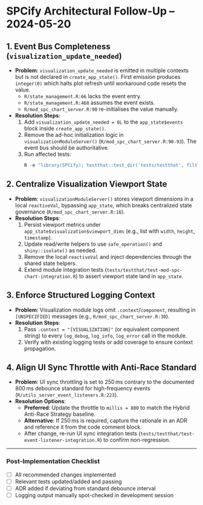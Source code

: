 # SPCify Architectural Follow-Up – 2024-05-20

## 1. Event Bus Completeness (`visualization_update_needed`)
- **Problem**: `visualization_update_needed` is emitted in multiple contexts but is not declared in `create_app_state()`. First emission produces `integer(0)` which halts plot refresh until workaround code resets the value.  
  - `R/state_management.R:66` lacks the event entry.  
  - `R/state_management.R:468` assumes the event exists.  
  - `R/mod_spc_chart_server.R:90` re-initialises the value manually.
- **Resolution Steps**:
  1. Add `visualization_update_needed = 0L` to the `app_state$events` block inside `create_app_state()`.
  2. Remove the ad-hoc initialization logic in `visualizationModuleServer()` (`R/mod_spc_chart_server.R:90-93`). The event bus should be authoritative.
  3. Run affected tests:  
     ```r
     R -e "library(SPCify); testthat::test_dir('tests/testthat', filter = 'event-bus|mod-spc-chart')"
     ```

## 2. Centralize Visualization Viewport State
- **Problem**: `visualizationModuleServer()` stores viewport dimensions in a local `reactiveVal`, bypassing `app_state`, which breaks centralized state governance (`R/mod_spc_chart_server.R:16`).  
- **Resolution Steps**:
  1. Persist viewport metrics under `app_state$visualization$viewport_dims` (e.g., list with `width`, `height`, `timestamp`).
  2. Update read/write helpers to use `safe_operation()` and `shiny::isolate()` as needed.
  3. Remove the local `reactiveVal` and inject dependencies through the shared state helpers.
  4. Extend module integration tests (`tests/testthat/test-mod-spc-chart-integration.R`) to assert viewport state land in `app_state`.

## 3. Enforce Structured Logging Context
- **Problem**: Visualization module logs omit `.context`/`component`, resulting in `[UNSPECIFIED]` messages (e.g., `R/mod_spc_chart_server.R:30`).  
- **Resolution Steps**:
  1. Pass `.context = "[VISUALIZATION]"` (or equivalent component string) to every `log_debug`, `log_info`, `log_error` call in the module.
  2. Verify with existing logging tests or add coverage to ensure context propagation.

## 4. Align UI Sync Throttle with Anti-Race Standard
- **Problem**: UI sync throttling is set to 250 ms contrary to the documented 800 ms debounce standard for high-frequency events (`R/utils_server_event_listeners.R:223`).  
- **Resolution Options**:
  - **Preferred**: Update the throttle to `millis = 800` to match the Hybrid Anti-Race Strategy baseline.
  - **Alternative**: If 250 ms is required, capture the rationale in an ADR and reference it from the code comment block.
  - After change, re-run UI sync integration tests (`tests/testthat/test-event-listener-integration.R`) to confirm non-regression.

---

### Post-Implementation Checklist
- [ ] All recommended changes implemented
- [ ] Relevant tests updated/added and passing
- [ ] ADR added if deviating from standard debounce interval
- [ ] Logging output manually spot-checked in development session

